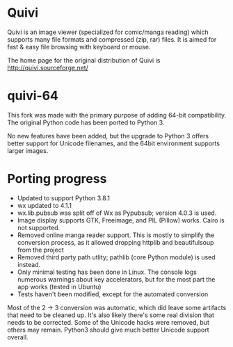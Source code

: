 # Quivi
Quivi is an image viewer (specialized for comic/manga reading) which supports many file formats and compressed (zip, rar) files. It is aimed for fast & easy file browsing with keyboard or mouse. 
 
The home page for the original distribution of Quivi is http://quivi.sourceforge.net/

 

# quivi-64
This fork was made with the primary purpose of adding 64-bit compatibility. The original Python code has been ported to Python 3.

No new features have been added, but the upgrade to Python 3 offers better support for Unicode filenames, and the 64bit environment supports larger images.

# Porting progress
- Updated to support Python 3.8.1
- wx updated to 4.1.1
- wx.lib.pubsub was split off of Wx as Pypubsub; version 4.0.3 is used.
- Image display supports GTK, Freeimage, and PIL (Pillow) works. Cairo is not supported.
- Removed online manga reader support. This is mostly to simplify the conversion process, as it allowed dropping httplib and beautifulsoup from the project
- Removed third party path utlity; pathlib (core Python module) is used instead.
- Only minimal testing has been done in Linux. The console logs numerous warnings about key accelerators, but for the most part the app works (tested in Ubuntu)
- Tests haven't been modified, except for the automated conversion

Most of the 2 -> 3 conversion was automatic, which did leave some artifacts that need to be cleaned up. It's also likely there's some real division that needs to be corrected. Some of the Unicode hacks were removed, but others may remain. Python3 should give much better Unicode support overall.
